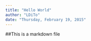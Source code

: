 ```yaml
---
title: "Hello World"
author: "LDiTo"
date: "Thursday, February 19, 2015"
---
```


##This is a markdown file
